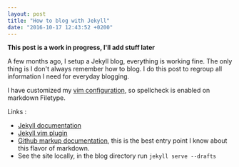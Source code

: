 ```yaml
---
layout: post
title: "How to blog with Jekyll"
date: "2016-10-17 12:43:52 +0200"
---
```


__This post is a work in progress, I'll add stuff later__

A few months ago, I setup a Jekyll blog, everything is working fine. The only thing is I don't always remember how to blog. I do this post to regroup all information I need for everyday blogging. 

I have customized my [vim configuration](https://github.com/sinarf/dotvim), so spellcheck is enabled on markdown Filetype.  

Links : 

* [Jekyll documentation](https://jekyllrb.com/docs/)
* [Jekyll vim plugin](https://github.com/parkr/vim-jekyll) 
* [Github markup documentation](https://guides.github.com/features/mastering-markdown/), this is the best entry point I know about this flavor of markdown. 
* See the site locally, in the blog directory run ```jekyll serve --drafts```


